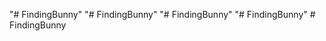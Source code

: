 "# FindingBunny" 
"# FindingBunny" 
"# FindingBunny" 
"# FindingBunny" 
#   F i n d i n g B u n n y  
 